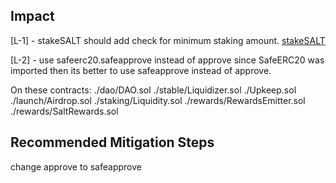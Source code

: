 ## Impact
[L-1] - stakeSALT should add check for minimum staking amount.
[stakeSALT](https://github.com/code-423n4/2024-01-salty/blob/main/src/staking/Staking.sol#L41-L53)


[L-2] - use safeerc20.safeapprove instead of approve
since SafeERC20 was imported then its better to use safeapprove instead of approve.

On these contracts: 
./dao/DAO.sol
./stable/Liquidizer.sol
./Upkeep.sol
./launch/Airdrop.sol
./staking/Liquidity.sol
./rewards/RewardsEmitter.sol
./rewards/SaltRewards.sol

## Recommended Mitigation Steps
change approve to safeapprove






